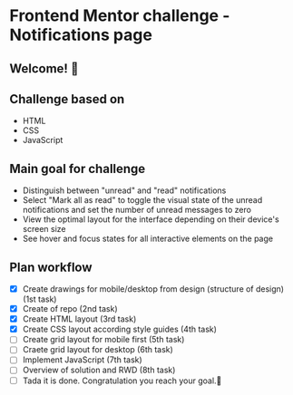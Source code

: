 # Frontend Mentor challenge - Notifications page

## Welcome! 👋

## Challenge based on

- HTML
- CSS
- JavaScript

## Main goal for challenge

- Distinguish between "unread" and "read" notifications
- Select "Mark all as read" to toggle the visual state of the unread notifications and set the number of unread messages to zero
- View the optimal layout for the interface depending on their device's screen size
- See hover and focus states for all interactive elements on the page

## Plan workflow

- [x] Create drawings for mobile/desktop from design (structure of design)(1st task)
- [x] Create of repo (2nd task)
- [x] Create HTML layout (3rd task)
- [X] Create CSS layout according style guides (4th task)
- [ ] Create grid layout for mobile first (5th task)
- [ ] Craete grid layout for desktop (6th task)
- [ ] Implement JavaScript (7th task)
- [ ] Overview of solution and RWD (8th task)
- [ ] Tada it is done. Congratulation you reach your goal.🎉